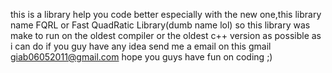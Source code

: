 this is a library help you code better especially with the new one,this library name FQRL or Fast QuadRatic Library(dumb name lol)
so this library was make to run on the oldest compiler or the oldest c++ version as possible as i can do
if you guy have any idea send me a email on this gmail
giab06052011@gmail.com 
hope you guys have fun on coding ;)
